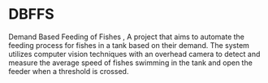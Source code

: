 # DBFFS
Demand Based Feeding of Fishes , A project that aims to automate the feeding process for fishes in a tank based on their demand. The system utilizes computer vision techniques with an overhead camera to detect and measure the average speed of fishes swimming in the tank and open the feeder when a threshold is crossed.

